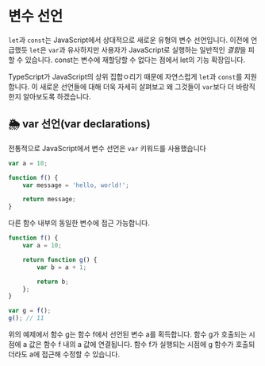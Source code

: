 # 변수 선언

`let`과 `const`는 JavaScript에서 상대적으로 새로운 유형의 변수 선언입니다.
이전에 언급했듯 `let`은 `var`과 유사하지만 사용자가 JavaScript로 실행하는 일반적인 *결함*을 피할 수 있습니다.
const는 변수에 재할당할 수 없다는 점에서 let의 기능 확장입니다.

TypeScript가 JavaScript의 상위 집합ㅇ리기 때문에 자연스럽게 `let`과 `const`를 지원합니다.
이 새로운 선언들에 대해 더욱 자세히 살펴보고 왜 그것들이 `var`보다 더 바람직한지 알아보도록 하겠습니다.

## 🌦 var 선언(var declarations)

전통적으로 JavaScript에서 변수 선언은 `var` 키워드를 사용했습니다

```javascript
var a = 10;

function f() {
    var message = 'hello, world!';

    return message;
}
```

다른 함수 내부의 동일한 변수에 접근 가능합니다.

```javascript
function f() {
    var a = 10;

    return function g() {
        var b = a + 1;

        return b;
    };
}

var g = f();
g(); // 11
```

위의 예제에서 함수 g는 함수 f에서 선언된 변수 a를 획득합니다.
함수 g가 호출되는 시점에 a 값은 함수 f 내의 a 값에 연결됩니다.
함수 f가 실행되는 시점에 g 함수가 호출되더라도 a에 접근해 수정할 수 있습니다.
